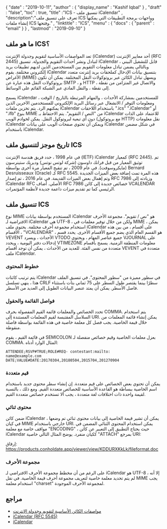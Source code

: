 {
  "date" : "2019-10-11",
  "author" : {
    "display_name" : "Kashif Iqbal"
} ,
  "draft" : "false",
  "toc" : true,
  "title" :"ICS - تنسيق ملف iCalendar" ,
  "description":"تعرف على تنسيق ملف ICS وواجهات برمجة التطبيقات التي يمكنها إنشاء ملفات ICS وفتحها." ,
  "linktitle" : "ICS",
  "menu" : {
    "docs" : {
      "parent" : "email"
}
} ,
  "lastmod" : "2019-09-10"
}

## ما هو ملف ICS؟

تعد المواصفات الأساسية لتقويم وجدولة الإنترنت (iCalendar) أحد معايير الإنترنت (RFC 2445) لتبادل ونشر أحداث التقويم والجدولة. تنسيق iCalendar قابل للتشغيل البيني ، وبالتالي يضمن تبادل معلومات التقويم بين المستخدمين الذين لديهم تطبيقات بريد إلكتروني مختلفة. يقوم iCalendar بتنسيق بيانات الإدخال كملحقات بريد إنترنت متعدد الأغراض (MIME) ويسهل تبادل الكائن عبر بروتوكولات النقل المختلفة. يمكن أن تكون بروتوكولات النقل هذه عبارة عن SMTP ، و HTTP ، والاتصال غير المتزامن من نقطة إلى نقطة ، والنقل المادي عبر الشبكة القائم على الوسائط.

يسمح iCalendar للمستخدمين بمشاركة الأحداث ، والمهام المرتبطة بالتاريخ / الوقت ، ومعلومات التوفر / الانشغال عبر رسائل البريد الإلكتروني للمستخدمين الآخرين الذين يمكنهم الرد. يتم تخزين ملفات iCalendar باستخدام اللاحقات ".ics" ".iCalendar" أو ".ifb" بنوع MIME من "النص / التقويم". يتم الاحتفاظ بـ iCalendar للاعتماد على الذات دون أي تبعية لبروتوكول النقل. يمكن لخوادم الويب (مع بروتوكول HTTP) نقل معلومات iCalendar ويمكن أن تحتوي صفحات الويب على بيانات iCalendar في شكل مضمن باستخدام iCalendar.

## تاريخ موجز لتنسيق ملف ICS

في عام 1998 ، حدد فريق هندسة الإنترنت (IETF) iCalendar كمعيار (RFC 2445). تم توثيق المعيار من قبل فرانك داوسون (شركة لوتس نوتس) وديريك ستينرسون (مايكروسوفت). في عام 2009 ، تم تنقيح المعيار مرة أخرى بواسطة Bernard Desruisseaux (Oracle) كـ RFC 5545. هذه المرة تمت إضافة بعض الميزات الجديدة وتم إهمال بعض الميزات القديمة. في عام 2016 ، تم إصدار RFC 7986 وزيادته إلى iCalendar RFC الأصلي. أضاف RFC 7986 خصائص جديدة إلى كائن VCALENDAR الرئيسي كما تم تقديم ميزات داعمة جديدة لأنظمة المؤتمرات.

## تنسيق ملف ICS ##

نوع MIME المستخدم بواسطة بيانات iCalendar هو "نص / تقويم". مجموعة الأحرف الافتراضية لـ iCalendar هي UTF-8 ، ولكن من خلال توفير معلمات في MIME ، يمكن استخدام مجموعة أحرف مختلفة. يحتوي ملف iCalendar على أقسام ، من بين هذه الأقسام ، "VCALENDAR" ، هو القسم العام الذي يضم جميع الأقسام الأخرى. يحدد قسم VEVENT الأحداث ، ويسرد VTODO جميع عناصر المهام ، ويحتوي VJOURNAL على إدخالات دفتر اليومية ، ويحدد VTIMEZONE معلومات المنطقة الزمنية. يسمح بأقسام متعددة من نفس الفئة. للعديد من الأحداث ، يمكن أن توجد أقسام VEVENT متعددة في ملف iCalendar.

### خطوط المحتوى ###

يتم ترتيب كائنات iCalendar في سطور مميزة من "سطور المحتوى". في تنسيق الملف هذا ، ينهي تسلسل CRLF سطرًا بينما يقتصر طول السطر على 75 ثماني بتات باستثناء فاصل الأسطر. يمكن أن يمتد عنصر البيانات الطويل إلى العديد من الأسطر.

### فواصل القائمة والحقول ###

تحدد الخصائص والمعلمات قائمة القيم المفصولة بحرف COMMA. يتم استخدام السلاسل المقتبسة لقيم المعلمات المستندة إلى URI. يمكن إنشاء قائمة المعلمات من خلال قيمة الخاصية. يجب فصل كل معلمة خاصية في هذه القائمة بواسطة فاصلة منقوطة.

في قائمة القيم ، يقوم SEMICOLON بعزل معلمات الخاصية وقيم خصائص منفصلة لـ COMMA. المثال الوارد أدناه:

```
ATTENDEE;RSVP#TRUE;ROLE#REQ- contestant:mailto:
name@example.com
DATE;VALUE#DATE:20170304,20180504,2015704,201270904
```

### قيم متعددة

يمكن أن تحتوي بعض الخصائص على قيم متعددة. إن إنشاء سطر محتوى جديد باستخدام اسم الخاصية ببساطة هو القاعدة الأساسية للخصائص متعددة القيم. ومع ذلك ، بالنسبة لقيمة واحدة ذات اختلافات لغة متعددة ، يجب ألا تستخدم خصائص متعددة القيم.

### محتوى ثنائي

ضمن كائن iCalendar ، يمكن أن تشير قيمة الخاصية إلى بيانات محتوى ثنائي تم وضعها في كيان MIME خارجي باستخدام URI. يمكن استخدام المحتوى الثنائي المضمن في مواقف خاصة مع معلمة "ENCODING" ، حيث يحتاج التطبيق إلى التعبير عن كائن iCalendar ككيان منفرد. يوضح المثال التالي خاصية "ATTACH" بمرجع URI:

إرفاق: https://products.conholdate.app/viewer/view/KDDURXKkLk/fileformat.doc

### مجموعة الأحرف

على الرغم من أن مخطط مجموعة الأحرف الافتراضي لـ iCalendar هو UTF-8 ، إلا أنه لم يتم تحديد معلمة خاصية لتعريف مجموعة أحرف قيمة الخاصية. في نقل MIME يجب استخدام معلمة "charset" لمجموعة الأحرف الموجودة.

## مراجع

* [مواصفات الكائن الأساسية لتقويم وجدولة الإنترنت](https://www.ietf.org/rfc/rfc5545.txt)
* [iCalendar (RFC 5545)](https://icalendar.org/RFC-Specifications/iCalendar-RFC-5545/)
* [iCalendar](https://en.wikipedia.org/wiki/ICalendar#History_and_design)

